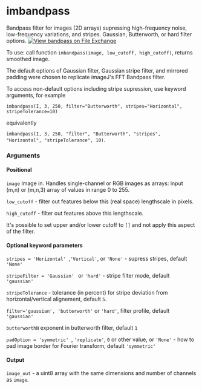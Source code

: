 # imbandpass
Bandpass filter for images (2D arrays) supressing high-frequency noise, low-frequency variations, and stripes.  Gaussian, Butterworth, or hard filter options.
[![View bandpass on File Exchange](https://www.mathworks.com/matlabcentral/images/matlab-file-exchange.svg)](https://uk.mathworks.com/matlabcentral/fileexchange/120028-bandpass)

To use: call function ``imbandpass(image, low_cutoff, high_cutoff)``, returns smoothed image.

The default options of Gaussian filter, Gaussian stripe filter, and mirrored padding were chosen to replicate imageJ's FFT Bandpass filter.

To access non-default options including stripe supression, use keyword arguments, for example

``imbandpass(I, 3, 250, filter="Butterworth", stripes="Horizontal", stripeTolerance=10)``

equivalently

``imbandpass(I, 3, 250, "filter", "Butterworth", "stripes", "Horizontal", "stripeTolerance", 10)``.

### Arguments
#### Positional

``image`` Image in.  Handles single-channel or RGB images as arrays: input (m,n) or (m,n,3) array of values in range 0 to 255.

``low_cutoff`` - filter out features below this (real space) lengthscale in pixels.

``high_cutoff`` - filter out features above this lengthscale.  

It's possible to set upper and/or lower cutoff to ``[]`` and not apply this aspect of the filter.

#### Optional keyword parameters

``stripes = 'Horizontal' ``,``'Vertical'``, or ``'None'`` - supress stripes, default ``'None'``

``stripeFilter = 'Gaussian' `` or ``'hard'`` - stripe filter mode, default ``'gaussian'``

``stripeTolerance`` - tolerance (in percent) for stripe deviation from horizontal/vertical alignement, default ``5``.  

``filter='gaussian', 'butterworth'`` or ``'hard'``, filter profile, default ``'gaussian'``

``butterworthN`` exponent in butterworth filter, default ``1``

``padOption = 'symmetric' ``, ``'replicate'``, ``0`` or other value, or ``'None'`` - how to pad image border for Fourier transform, default ``'symmetric'``

#### Output

``image_out`` - a uint8 array with the same dimensions and number of channels as ``image``.
